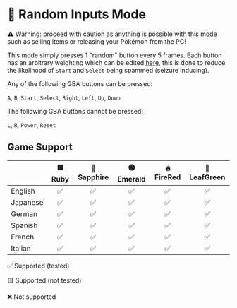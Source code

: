 # 🎲 Random Inputs Mode

⚠️ Warning: proceed with caution as anything is possible with this mode such as selling items or releasing your Pokémon from the PC!

This mode simply presses 1 "random" button every 5 frames. Each button has an arbitrary weighting which can be edited [here](../../modules/modes/random.py), this is done to reduce the likelihood of `Start` and `Select` being spammed (seizure inducing).

Any of the following GBA buttons can be pressed:

`A`, `B`, `Start`, `Select`, `Right`, `Left`, `Up`, `Down`

The following GBA buttons cannot be pressed:

`L`, `R`, `Power`, `Reset`

## Game Support
|          | 🟥 Ruby | 🔷 Sapphire | 🟢 Emerald | 🔥 FireRed | 🌿 LeafGreen |
|:---------|:-------:|:-----------:|:----------:|:----------:|:------------:|
| English  |    ✅    |      ✅      |     ✅      |     ✅      |      ✅       |
| Japanese |    ✅    |      ✅      |     ✅      |     ✅      |      ✅       |
| German   |    ✅    |      ✅      |     ✅      |     ✅      |      ✅       |
| Spanish  |    ✅    |      ✅      |     ✅      |     ✅      |      ✅       |
| French   |    ✅    |      ✅      |     ✅      |     ✅      |      ✅       |
| Italian  |    ✅    |      ✅      |     ✅      |     ✅      |      ✅       |

✅ Supported (tested)

🟨 Supported (not tested)

❌ Not supported